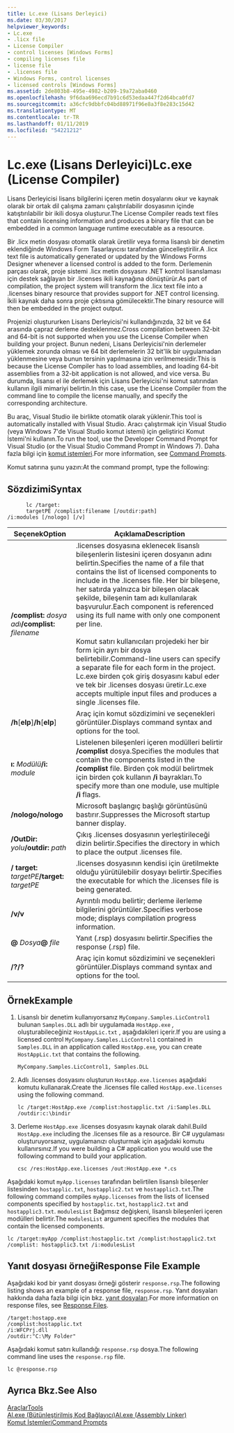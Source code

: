 ```yaml
---
title: Lc.exe (Lisans Derleyici)
ms.date: 03/30/2017
helpviewer_keywords:
- Lc.exe
- .licx file
- License Compiler
- control licenses [Windows Forms]
- compiling licenses file
- license file
- .licenses file
- Windows Forms, control licenses
- licensed controls [Windows Forms]
ms.assetid: 2de803b8-495e-4982-b209-19a72aba0460
ms.openlocfilehash: 9f6daa696ecd7b91c6d53edaa447f2d64bca0fd7
ms.sourcegitcommit: a36cfc9dbbfc04bd88971f96e8a3f8e283c15d42
ms.translationtype: MT
ms.contentlocale: tr-TR
ms.lasthandoff: 01/11/2019
ms.locfileid: "54221212"
---
```

# <a name="lcexe-license-compiler"></a><span data-ttu-id="360c5-102">Lc.exe (Lisans Derleyici)</span><span class="sxs-lookup"><span data-stu-id="360c5-102">Lc.exe (License Compiler)</span></span>
<span data-ttu-id="360c5-103">Lisans Derleyicisi lisans bilgilerini içeren metin dosyalarını okur ve kaynak olarak bir ortak dil çalışma zamanı çalıştırılabilir dosyasının içinde katıştırılabilir bir ikili dosya oluşturur.</span><span class="sxs-lookup"><span data-stu-id="360c5-103">The License Compiler reads text files that contain licensing information and produces a binary file that can be embedded in a common language runtime executable as a resource.</span></span>  
  
 <span data-ttu-id="360c5-104">Bir .licx metin dosyası otomatik olarak üretilir veya forma lisanslı bir denetim eklendiğinde Windows Form Tasarlayıcısı tarafından güncelleştirilir.</span><span class="sxs-lookup"><span data-stu-id="360c5-104">A .licx text file is automatically generated or updated by the Windows Forms Designer whenever a licensed control is added to the form.</span></span> <span data-ttu-id="360c5-105">Derlemenin parçası olarak, proje sistemi .licx metin dosyasını .NET kontrol lisanslaması için destek sağlayan bir .licenses ikili kaynağına dönüştürür.</span><span class="sxs-lookup"><span data-stu-id="360c5-105">As part of compilation, the project system will transform the .licx text file into a .licenses binary resource that provides support for .NET control licensing.</span></span> <span data-ttu-id="360c5-106">İkili kaynak daha sonra proje çıktısına gömülecektir.</span><span class="sxs-lookup"><span data-stu-id="360c5-106">The binary resource will then be embedded in the project output.</span></span>  
  
 <span data-ttu-id="360c5-107">Projenizi oluştururken Lisans Derleyicisi'ni kullandığınızda, 32 bit ve 64 arasında çapraz derleme desteklenmez.</span><span class="sxs-lookup"><span data-stu-id="360c5-107">Cross compilation between 32-bit and 64-bit is not supported when you use the License Compiler when building your project.</span></span> <span data-ttu-id="360c5-108">Bunun nedeni, Lisans Derleyicisi'nin derlemeler yüklemek zorunda olması ve 64 bit derlemelerin 32 bit'lik bir uygulamadan yüklenmesine veya bunun tersinin yapılmasına izin verilmemesidir.</span><span class="sxs-lookup"><span data-stu-id="360c5-108">This is because the License Compiler has to load assemblies, and loading 64-bit assemblies from a 32-bit application is not allowed, and vice versa.</span></span> <span data-ttu-id="360c5-109">Bu durumda, lisansı el ile derlemek için Lisans Derleyicisi'ni komut satırından kullanın ilgili mimariyi belirtin.</span><span class="sxs-lookup"><span data-stu-id="360c5-109">In this case, use the License Compiler from the command line to compile the license manually, and specify the corresponding architecture.</span></span>  
  
 <span data-ttu-id="360c5-110">Bu araç, Visual Studio ile birlikte otomatik olarak yüklenir.</span><span class="sxs-lookup"><span data-stu-id="360c5-110">This tool is automatically installed with Visual Studio.</span></span> <span data-ttu-id="360c5-111">Aracı çalıştırmak için Visual Studio (veya Windows 7'de Visual Studio komut istemi) için geliştirici Komut İstemi'ni kullanın.</span><span class="sxs-lookup"><span data-stu-id="360c5-111">To run the tool, use the Developer Command Prompt for Visual Studio (or the Visual Studio Command Prompt in Windows 7).</span></span> <span data-ttu-id="360c5-112">Daha fazla bilgi için [komut istemleri](../../../docs/framework/tools/developer-command-prompt-for-vs.md).</span><span class="sxs-lookup"><span data-stu-id="360c5-112">For more information, see [Command Prompts](../../../docs/framework/tools/developer-command-prompt-for-vs.md).</span></span>  
  
 <span data-ttu-id="360c5-113">Komut satırına şunu yazın:</span><span class="sxs-lookup"><span data-stu-id="360c5-113">At the command prompt, type the following:</span></span>  
  
## <a name="syntax"></a><span data-ttu-id="360c5-114">Sözdizimi</span><span class="sxs-lookup"><span data-stu-id="360c5-114">Syntax</span></span>  
  
```  
      lc /target:  
      targetPE /complist:filename [/outdir:path]  
/i:modules [/nologo] [/v]  
```  
  
|<span data-ttu-id="360c5-115">Seçenek</span><span class="sxs-lookup"><span data-stu-id="360c5-115">Option</span></span>|<span data-ttu-id="360c5-116">Açıklama</span><span class="sxs-lookup"><span data-stu-id="360c5-116">Description</span></span>|  
|------------|-----------------|  
|<span data-ttu-id="360c5-117">**/complist:** *dosya adı*</span><span class="sxs-lookup"><span data-stu-id="360c5-117">**/complist:** *filename*</span></span>|<span data-ttu-id="360c5-118">.licenses dosyasına eklenecek lisanslı bileşenlerin listesini içeren dosyanın adını belirtin.</span><span class="sxs-lookup"><span data-stu-id="360c5-118">Specifies the name of a file that contains the list of licensed components to include in the .licenses file.</span></span> <span data-ttu-id="360c5-119">Her bir bileşene, her satırda yalnızca bir bileşen olacak şekilde, bileşenin tam adı kullanılarak başvurulur.</span><span class="sxs-lookup"><span data-stu-id="360c5-119">Each component is referenced using its full name with only one component per line.</span></span><br /><br /> <span data-ttu-id="360c5-120">Komut satırı kullanıcıları projedeki her bir form için ayrı bir dosya belirtebilir.</span><span class="sxs-lookup"><span data-stu-id="360c5-120">Command-line users can specify a separate file for each form in the project.</span></span> <span data-ttu-id="360c5-121">Lc.exe birden çok giriş dosyasını kabul eder ve tek bir .licenses dosyası üretir.</span><span class="sxs-lookup"><span data-stu-id="360c5-121">Lc.exe accepts multiple input files and produces a single .licenses file.</span></span>|  
|<span data-ttu-id="360c5-122">**/h**[**elp**]</span><span class="sxs-lookup"><span data-stu-id="360c5-122">**/h**[**elp**]</span></span>|<span data-ttu-id="360c5-123">Araç için komut sözdizimini ve seçenekleri görüntüler.</span><span class="sxs-lookup"><span data-stu-id="360c5-123">Displays command syntax and options for the tool.</span></span>|  
|<span data-ttu-id="360c5-124">**ı:** *Modülü*</span><span class="sxs-lookup"><span data-stu-id="360c5-124">**/i:** *module*</span></span>|<span data-ttu-id="360c5-125">Listelenen bileşenleri içeren modülleri belirtir **/complist** dosya.</span><span class="sxs-lookup"><span data-stu-id="360c5-125">Specifies the modules that contain the components listed in the **/complist** file.</span></span> <span data-ttu-id="360c5-126">Birden çok modül belirtmek için birden çok kullanın **/i** bayrakları.</span><span class="sxs-lookup"><span data-stu-id="360c5-126">To specify more than one module, use multiple **/i** flags.</span></span>|  
|<span data-ttu-id="360c5-127">**/nologo**</span><span class="sxs-lookup"><span data-stu-id="360c5-127">**/nologo**</span></span>|<span data-ttu-id="360c5-128">Microsoft başlangıç başlığı görüntüsünü bastırır.</span><span class="sxs-lookup"><span data-stu-id="360c5-128">Suppresses the Microsoft startup banner display.</span></span>|  
|<span data-ttu-id="360c5-129">**/OutDir:** *yolu*</span><span class="sxs-lookup"><span data-stu-id="360c5-129">**/outdir:** *path*</span></span>|<span data-ttu-id="360c5-130">Çıkış .licenses dosyasının yerleştirileceği dizin belirtir.</span><span class="sxs-lookup"><span data-stu-id="360c5-130">Specifies the directory in which to place the output .licenses file.</span></span>|  
|<span data-ttu-id="360c5-131">**/ target:** *targetPE*</span><span class="sxs-lookup"><span data-stu-id="360c5-131">**/target:** *targetPE*</span></span>|<span data-ttu-id="360c5-132">.licenses dosyasının kendisi için üretilmekte olduğu yürütülebilir dosyayı belirtir.</span><span class="sxs-lookup"><span data-stu-id="360c5-132">Specifies the executable for which the .licenses file is being generated.</span></span>|  
|<span data-ttu-id="360c5-133">**/v**</span><span class="sxs-lookup"><span data-stu-id="360c5-133">**/v**</span></span>|<span data-ttu-id="360c5-134">Ayrıntılı modu belirtir; derleme ilerleme bilgilerini görüntüler.</span><span class="sxs-lookup"><span data-stu-id="360c5-134">Specifies verbose mode; displays compilation progress information.</span></span>|  
|<span data-ttu-id="360c5-135">**@** *Dosya*</span><span class="sxs-lookup"><span data-stu-id="360c5-135">**@** *file*</span></span>|<span data-ttu-id="360c5-136">Yanıt (.rsp) dosyasını belirtir.</span><span class="sxs-lookup"><span data-stu-id="360c5-136">Specifies the response (.rsp) file.</span></span>|  
|<span data-ttu-id="360c5-137">**/?**</span><span class="sxs-lookup"><span data-stu-id="360c5-137">**/?**</span></span>|<span data-ttu-id="360c5-138">Araç için komut sözdizimini ve seçenekleri görüntüler.</span><span class="sxs-lookup"><span data-stu-id="360c5-138">Displays command syntax and options for the tool.</span></span>|  
  
## <a name="example"></a><span data-ttu-id="360c5-139">Örnek</span><span class="sxs-lookup"><span data-stu-id="360c5-139">Example</span></span>  
  
1.  <span data-ttu-id="360c5-140">Lisanslı bir denetim kullanıyorsanız `MyCompany.Samples.LicControl1` bulunan `Samples.DLL` adlı bir uygulamada `HostApp.exe` *,* oluşturabileceğiniz `HostAppLic.txt` , aşağıdakileri içerir.</span><span class="sxs-lookup"><span data-stu-id="360c5-140">If you are using a licensed control `MyCompany.Samples.LicControl1` contained in `Samples.DLL` in an application called `HostApp.exe`*,* you can create `HostAppLic.txt` that contains the following.</span></span>  
  
    ```  
    MyCompany.Samples.LicControl1, Samples.DLL  
    ```  
  
2.  <span data-ttu-id="360c5-141">Adlı .licenses dosyasını oluşturun `HostApp.exe.licenses` aşağıdaki komutu kullanarak.</span><span class="sxs-lookup"><span data-stu-id="360c5-141">Create the .licenses file called `HostApp.exe.licenses` using the following command.</span></span>  
  
    ```  
    lc /target:HostApp.exe /complist:hostapplic.txt /i:Samples.DLL /outdir:c:\bindir  
    ```  
  
3.  <span data-ttu-id="360c5-142">Derleme `HostApp.exe` .licenses dosyasını kaynak olarak dahil.</span><span class="sxs-lookup"><span data-stu-id="360c5-142">Build `HostApp.exe` including the .licenses file as a resource.</span></span> <span data-ttu-id="360c5-143">Bir C# uygulaması oluşturuyorsanız, uygulamanızı oluşturmak için aşağıdaki komutu kullanırsınız.</span><span class="sxs-lookup"><span data-stu-id="360c5-143">If you were building a C# application you would use the following command to build your application.</span></span>  
  
    ```  
    csc /res:HostApp.exe.licenses /out:HostApp.exe *.cs  
    ```  
  
 <span data-ttu-id="360c5-144">Aşağıdaki komut `myApp.licenses` tarafından belirtilen lisanslı bileşenler listesinden `hostapplic.txt`, `hostapplic2.txt` ve `hostapplic3.txt`.</span><span class="sxs-lookup"><span data-stu-id="360c5-144">The following command compiles `myApp.licenses` from the lists of licensed components specified by `hostapplic.txt`, `hostapplic2.txt` and `hostapplic3.txt`.</span></span> <span data-ttu-id="360c5-145">`modulesList` Bağımsız değişkeni, lisanslı bileşenleri içeren modülleri belirtir.</span><span class="sxs-lookup"><span data-stu-id="360c5-145">The `modulesList` argument specifies the modules that contain the licensed components.</span></span>  
  
```  
lc /target:myApp /complist:hostapplic.txt /complist:hostapplic2.txt /complist: hostapplic3.txt /i:modulesList  
```  
  
## <a name="response-file-example"></a><span data-ttu-id="360c5-146">Yanıt dosyası örneği</span><span class="sxs-lookup"><span data-stu-id="360c5-146">Response File Example</span></span>  
 <span data-ttu-id="360c5-147">Aşağıdaki kod bir yanıt dosyası örneği gösterir `response.rsp`.</span><span class="sxs-lookup"><span data-stu-id="360c5-147">The following listing shows an example of a response file, `response.rsp`.</span></span> <span data-ttu-id="360c5-148">Yanıt dosyaları hakkında daha fazla bilgi için bkz. [yanıt dosyaları](/visualstudio/msbuild/msbuild-response-files).</span><span class="sxs-lookup"><span data-stu-id="360c5-148">For more information on response files, see [Response Files](/visualstudio/msbuild/msbuild-response-files).</span></span>  
  
```  
/target:hostapp.exe  
/complist:hostapplic.txt   
/i:WFCPrj.dll   
/outdir:"C:\My Folder"  
```  
  
 <span data-ttu-id="360c5-149">Aşağıdaki komut satırı kullandığı `response.rsp` dosya.</span><span class="sxs-lookup"><span data-stu-id="360c5-149">The following command line uses the `response.rsp` file.</span></span>  
  
```  
lc @response.rsp  
```  
  
## <a name="see-also"></a><span data-ttu-id="360c5-150">Ayrıca Bkz.</span><span class="sxs-lookup"><span data-stu-id="360c5-150">See Also</span></span>  
 [<span data-ttu-id="360c5-151">Araçlar</span><span class="sxs-lookup"><span data-stu-id="360c5-151">Tools</span></span>](../../../docs/framework/tools/index.md)  
 [<span data-ttu-id="360c5-152">Al.exe (Bütünleştirilmiş Kod Bağlayıcı)</span><span class="sxs-lookup"><span data-stu-id="360c5-152">Al.exe (Assembly Linker)</span></span>](../../../docs/framework/tools/al-exe-assembly-linker.md)  
 [<span data-ttu-id="360c5-153">Komut İstemleri</span><span class="sxs-lookup"><span data-stu-id="360c5-153">Command Prompts</span></span>](../../../docs/framework/tools/developer-command-prompt-for-vs.md)
